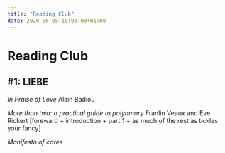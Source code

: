 ```yaml
---
title: "Reading Club"
date: 2020-06-05T18:00:00+01:00
---
```


# Reading Club

## #1: LIEBE

*In Praise of Love* Alain Badiou

*More than two: a practical guide to polyamory* Franlin Veaux and Eve Rickert
[foreward + introduction + part 1 + as much of the rest as tickles your fancy]

*Manifesto of cares*
